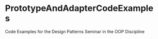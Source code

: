 # PrototypeAndAdapterCodeExamples
Code Examples for the Design Patterns Seminar in the OOP Discipline
